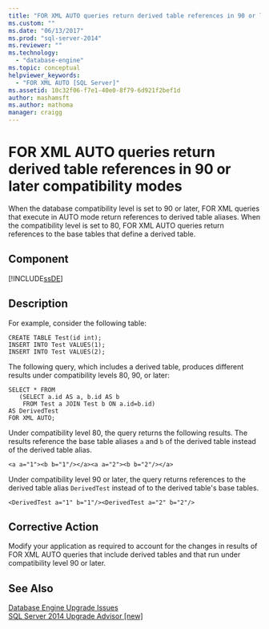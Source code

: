 ```yaml
---
title: "FOR XML AUTO queries return derived table references in 90 or later compatibility modes | Microsoft Docs"
ms.custom: ""
ms.date: "06/13/2017"
ms.prod: "sql-server-2014"
ms.reviewer: ""
ms.technology: 
  - "database-engine"
ms.topic: conceptual
helpviewer_keywords: 
  - "FOR XML AUTO [SQL Server]"
ms.assetid: 10c32f06-f7e1-40e0-8f79-6d921f2bef1d
author: mashamsft
ms.author: mathoma
manager: craigg
---
```

# FOR XML AUTO queries return derived table references in 90 or later compatibility modes
  When the database compatibility level is set to 90 or later, FOR XML queries that execute in AUTO mode return references to derived table aliases. When the compatibility level is set to 80, FOR XML AUTO queries return references to the base tables that define a derived table.  
  
## Component  
 [!INCLUDE[ssDE](../../includes/ssde-md.md)]  
  
## Description  
 For example, consider the following table:  
  
```  
CREATE TABLE Test(id int);  
INSERT INTO Test VALUES(1);  
INSERT INTO Test VALUES(2);  
```  
  
 The following query, which includes a derived table, produces different results under compatibility levels 80, 90, or later:  
  
```  
SELECT * FROM   
   (SELECT a.id AS a, b.id AS b   
    FROM Test a JOIN Test b ON a.id=b.id)  
AS DerivedTest   
FOR XML AUTO;  
```  
  
 Under compatibility level 80, the query returns the following results. The results reference the base table aliases `a` and `b` of the derived table instead of the derived table alias.  
  
```  
<a a="1"><b b="1"/></a><a a="2"><b b="2"/></a>  
```  
  
 Under compatibility level 90 or later, the query returns references to the derived table alias `DerivedTest` instead of to the derived table's base tables.  
  
```  
<DerivedTest a="1" b="1"/><DerivedTest a="2" b="2"/>  
```  
  
## Corrective Action  
 Modify your application as required to account for the changes in results of FOR XML AUTO queries that include derived tables and that run under compatibility level 90 or later.  
  
## See Also  
 [Database Engine Upgrade Issues](../../../2014/sql-server/install/database-engine-upgrade-issues.md)   
 [SQL Server 2014 Upgrade Advisor &#91;new&#93;](sql-server-2014-upgrade-advisor.md)  
  
  
